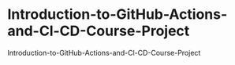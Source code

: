 # Introduction-to-GitHub-Actions-and-Cl-CD-Course-Project
Introduction-to-GitHub-Actions-and-Cl-CD-Course-Project

